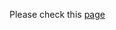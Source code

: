Please check this <a href="https://github.com/smout74/smout74.github.io/edit/master/bocad"> page </a>
